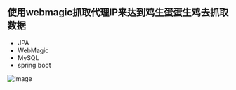 ## 使用webmagic抓取代理IP来达到鸡生蛋蛋生鸡去抓取数据

- JPA
- WebMagic
- MySQL
- spring boot

![image](https://github.com/scvzerng/webmagic-proxy-ip/shutdown.png)